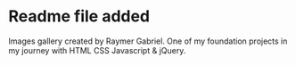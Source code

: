 # Readme file added

Images gallery created by Raymer Gabriel. 
One of my foundation projects in my journey with HTML CSS Javascript & jQuery. 
